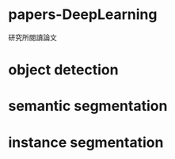 # papers-DeepLearning
研究所閱讀論文

# object detection 


# semantic segmentation


# instance segmentation



